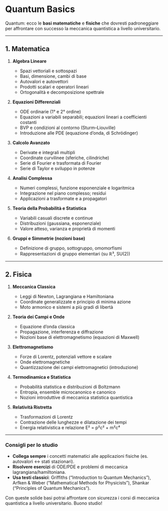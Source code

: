 # Quantum Basics

Quantum: ecco le **basi matematiche** e **fisiche** che dovresti padroneggiare per affrontare con successo la meccanica quantistica a livello universitario.

---

## 1. Matematica

1. **Algebra Lineare**

   * Spazi vettoriali e sottospazi
   * Basi, dimensione, cambi di base
   * Autovalori e autovettori
   * Prodotti scalari e operatori lineari
   * Ortogonalità e decomposizione spettrale

2. **Equazioni Differenziali**

   * ODE ordinarie (1° e 2° ordine)
   * Equazioni a variabili separabili; equazioni lineari a coefficienti costanti
   * BVP e condizioni al contorno (Sturm–Liouville)
   * Introduzione alle PDE (equazione d’onda, di Schrödinger)

3. **Calcolo Avanzato**

   * Derivate e integrali multipli
   * Coordinate curvilinee (sferiche, cilindriche)
   * Serie di Fourier e trasformata di Fourier
   * Serie di Taylor e sviluppo in potenze

4. **Analisi Complessa**

   * Numeri complessi, funzione esponenziale e logaritmica
   * Integrazione nel piano complesso; residui
   * Applicazioni a trasformate e a propagatori

5. **Teoria della Probabilità e Statistica**

   * Variabili casuali discrete e continue
   * Distribuzioni (gaussiana, esponenziale)
   * Valore atteso, varianza e proprietà di momenti

6. **Gruppi e Simmetrie (nozioni base)**

   * Definizione di gruppo, sottogruppo, omomorfismi
   * Rappresentazioni di gruppo elementari (su ℝ³, SU(2))

---

## 2. Fisica

1. **Meccanica Classica**

   * Leggi di Newton, Lagrangiana e Hamiltoniana
   * Coordinate generalizzate e principio di minima azione
   * Moto armonico e sistemi a più gradi di libertà

2. **Teoria dei Campi e Onde**

   * Equazione d’onda classica
   * Propagazione, interferenza e diffrazione
   * Nozioni base di elettromagnetismo (equazioni di Maxwell)

3. **Elettromagnetismo**

   * Forze di Lorentz, potenziali vettore e scalare
   * Onde elettromagnetiche
   * Quantizzazione dei campi elettromagnetici (introduzione)

4. **Termodinamica e Statistica**

   * Probabilità statistica e distribuzioni di Boltzmann
   * Entropia, ensemble microcanonico e canonico
   * Nozioni introduttive di meccanica statistica quantistica

5. **Relatività Ristretta**

   * Trasformazioni di Lorentz
   * Contrazione delle lunghezze e dilatazione dei tempi
   * Energia relativistica e relazione E² = p²c² + m²c⁴

---

### Consigli per lo studio

* **Collega sempre** i concetti matematici alle applicazioni fisiche (es. autovalori ↔ stati stazionari).
* **Risolvere esercizi** di ODE/PDE e problemi di meccanica lagrangiana/hamiltoniana.
* **Usa testi classici**: Griffiths (“Introduction to Quantum Mechanics”), Arfken & Weber (“Mathematical Methods for Physicists”), Shankar (“Principles of Quantum Mechanics”).

Con queste solide basi potrai affrontare con sicurezza i corsi di meccanica quantistica a livello universitario. Buono studio!
